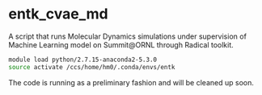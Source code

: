 # entk_cvae_md
A script that runs Molecular Dynamics simulations under supervision of Machine 
Learning model on Summit@ORNL through Radical toolkit. 

```bash
module load python/2.7.15-anaconda2-5.3.0 
source activate /ccs/home/hm0/.conda/envs/entk
```

The code is running as a preliminary fashion and will be cleaned up soon. 
